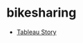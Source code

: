 # bikesharing

- [Tableau Story](https://public.tableau.com/app/profile/kennan.foust/viz/ChallengeStory_16796021210920/ChallengeStory?publish=yes)
